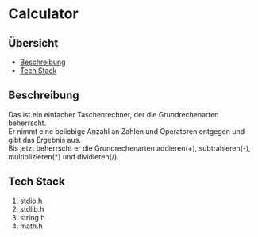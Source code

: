 # Calculator

## Übersicht

-   [Beschreibung](#beschreibung)
-   [Tech Stack](#tech-stack)

## Beschreibung

Das ist ein einfacher Taschenrechner, der die Grundrechenarten beherrscht.<br>
Er nimmt eine beliebige Anzahl an Zahlen und Operatoren entgegen und gibt das Ergebnis aus.<br>
Bis jetzt beherrscht er die Grundrechenarten addieren(+), subtrahieren(-), multiplizieren(\*) und dividieren(/).<br>

## Tech Stack

1. stdio.h
2. stdlib.h
3. string.h
4. math.h
